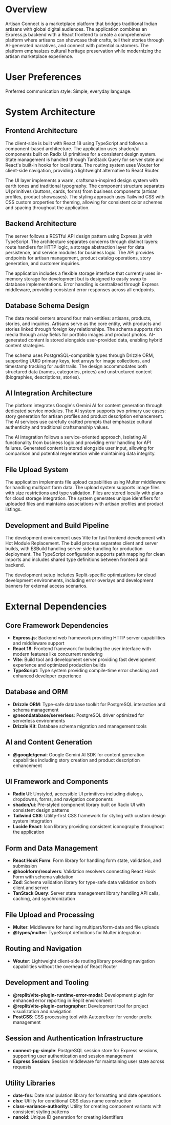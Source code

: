 # Overview

Artisan Connect is a marketplace platform that bridges traditional Indian artisans with global digital audiences. The application combines an Express.js backend with a React frontend to create a comprehensive platform where artisans can showcase their crafts, tell their stories through AI-generated narratives, and connect with potential customers. The platform emphasizes cultural heritage preservation while modernizing the artisan marketplace experience.

# User Preferences

Preferred communication style: Simple, everyday language.

# System Architecture

## Frontend Architecture
The client-side is built with React 18 using TypeScript and follows a component-based architecture. The application uses shadcn/ui components built on Radix UI primitives for a consistent design system. State management is handled through TanStack Query for server state and React's built-in hooks for local state. The routing system uses Wouter for client-side navigation, providing a lightweight alternative to React Router.

The UI layer implements a warm, craftsman-inspired design system with earth tones and traditional typography. The component structure separates UI primitives (buttons, cards, forms) from business components (artisan profiles, product showcases). The styling approach uses Tailwind CSS with CSS custom properties for theming, allowing for consistent color schemes and spacing throughout the application.

## Backend Architecture
The server follows a RESTful API design pattern using Express.js with TypeScript. The architecture separates concerns through distinct layers: route handlers for HTTP logic, a storage abstraction layer for data persistence, and service modules for business logic. The API provides endpoints for artisan management, product catalog operations, story generation, and customer inquiries.

The application includes a flexible storage interface that currently uses in-memory storage for development but is designed to easily swap to database implementations. Error handling is centralized through Express middleware, providing consistent error responses across all endpoints.

## Database Schema Design
The data model centers around four main entities: artisans, products, stories, and inquiries. Artisans serve as the core entity, with products and stories linked through foreign key relationships. The schema supports rich media through array fields for portfolio images and product photos. AI-generated content is stored alongside user-provided data, enabling hybrid content strategies.

The schema uses PostgreSQL-compatible types through Drizzle ORM, supporting UUID primary keys, text arrays for image collections, and timestamp tracking for audit trails. The design accommodates both structured data (names, categories, prices) and unstructured content (biographies, descriptions, stories).

## AI Integration Architecture
The platform integrates Google's Gemini AI for content generation through dedicated service modules. The AI system supports two primary use cases: story generation for artisan profiles and product description enhancement. The AI services use carefully crafted prompts that emphasize cultural authenticity and traditional craftsmanship values.

The AI integration follows a service-oriented approach, isolating AI functionality from business logic and providing error handling for API failures. Generated content is stored alongside user input, allowing for comparison and potential regeneration while maintaining data integrity.

## File Upload System
The application implements file upload capabilities using Multer middleware for handling multipart form data. The upload system supports image files with size restrictions and type validation. Files are stored locally with plans for cloud storage integration. The system generates unique identifiers for uploaded files and maintains associations with artisan profiles and product listings.

## Development and Build Pipeline
The development environment uses Vite for fast frontend development with Hot Module Replacement. The build process separates client and server builds, with ESBuild handling server-side bundling for production deployment. The TypeScript configuration supports path mapping for clean imports and includes shared type definitions between frontend and backend.

The development setup includes Replit-specific optimizations for cloud development environments, including error overlays and development banners for external access scenarios.

# External Dependencies

## Core Framework Dependencies
- **Express.js**: Backend web framework providing HTTP server capabilities and middleware support
- **React 18**: Frontend framework for building the user interface with modern features like concurrent rendering
- **Vite**: Build tool and development server providing fast development experience and optimized production builds
- **TypeScript**: Type system providing compile-time error checking and enhanced developer experience

## Database and ORM
- **Drizzle ORM**: Type-safe database toolkit for PostgreSQL interaction and schema management
- **@neondatabase/serverless**: PostgreSQL driver optimized for serverless environments
- **Drizzle Kit**: Database schema migration and management tools

## AI and Content Generation
- **@google/genai**: Google Gemini AI SDK for content generation capabilities including story creation and product description enhancement

## UI Framework and Components
- **Radix UI**: Unstyled, accessible UI primitives including dialogs, dropdowns, forms, and navigation components
- **shadcn/ui**: Pre-styled component library built on Radix UI with consistent design patterns
- **Tailwind CSS**: Utility-first CSS framework for styling with custom design system integration
- **Lucide React**: Icon library providing consistent iconography throughout the application

## Form and Data Management
- **React Hook Form**: Form library for handling form state, validation, and submission
- **@hookform/resolvers**: Validation resolvers connecting React Hook Form with schema validation
- **Zod**: Schema validation library for type-safe data validation on both client and server
- **TanStack Query**: Server state management library handling API calls, caching, and synchronization

## File Upload and Processing
- **Multer**: Middleware for handling multipart/form-data and file uploads
- **@types/multer**: TypeScript definitions for Multer integration

## Routing and Navigation
- **Wouter**: Lightweight client-side routing library providing navigation capabilities without the overhead of React Router

## Development and Tooling
- **@replit/vite-plugin-runtime-error-modal**: Development plugin for enhanced error reporting in Replit environment
- **@replit/vite-plugin-cartographer**: Development tool for project visualization and navigation
- **PostCSS**: CSS processing tool with Autoprefixer for vendor prefix management

## Session and Authentication Infrastructure
- **connect-pg-simple**: PostgreSQL session store for Express sessions, supporting user authentication and session management
- **Express Session**: Session middleware for maintaining user state across requests

## Utility Libraries
- **date-fns**: Date manipulation library for formatting and date operations
- **clsx**: Utility for conditional CSS class name construction
- **class-variance-authority**: Utility for creating component variants with consistent styling patterns
- **nanoid**: Unique ID generation for creating identifiers